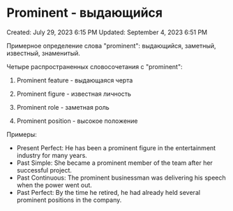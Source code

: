 # Prominent - выдающийся

Created: July 29, 2023 6:15 PM
Updated: September 4, 2023 6:51 PM

Примерное определение слова "prominent": выдающийся, заметный, известный, знаменитый.

Четыре распространенных словосочетания с "prominent":

1. Prominent feature - выдающаяся черта

2. Prominent figure - известная личность

3. Prominent role - заметная роль

4. Prominent position - высокое положение

Примеры:

- Present Perfect: He has been a prominent figure in the entertainment industry for many years.
- Past Simple: She became a prominent member of the team after her successful project.
- Past Continuous: The prominent businessman was delivering his speech when the power went out.
- Past Perfect: By the time he retired, he had already held several prominent positions in the company.